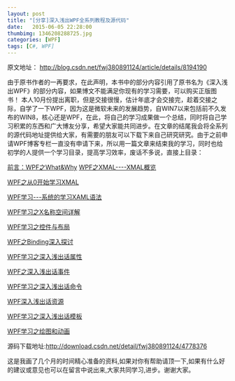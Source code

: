 ```yaml
---
layout: post
title: "[分享]深入浅出WPF全系列教程及源代码"
date:   2015-06-05 22:28:00 
thumbimg: 1346208288725.jpg
categories: [WPF]
tags: [C#, WPF]
---
```

原文地址： http://blog.csdn.net/fwj380891124/article/details/8194190


由于原书作者的一再要求，在此声明，本书中的部分内容引用了原书名为《深入浅出WPF》的部分内容，如果博文不能满足你现有的学习需要，可以购买正版图书！
本人10月份提出离职，但是交接很慢，估计年底才会交接完，趁着交接之际，自学了一下WPF，因为这是微软未来的发展趋势，自WIN7以来包括前不久发布的WIN8，核心还是WPF，在此，将自己的学习成果做一个总结，同时将自己学习积累的东西和广大博友分享，希望大家能共同进步。在文章的结尾我会将全系列的源代码地址提供给大家，有需要的朋友可以下载下来自己研究研究。由于之前申请WPF博客专栏一直没有申请下来，所以用一篇文章来结束我的学习，同时也给初学的人提供一个学习目录，提高学习效率，废话不多说，直接上目录：  

<a target="_blank" href="http://blog.csdn.net/fwj380891124/article/details/8083854">前言：WPF之What&amp;Why</a>
<a target="_blank" href="http://blog.csdn.net/fwj380891124/article/details/8085458">WPF之XMAL----XMAL概览</a>

<a target="_blank" href="http://blog.csdn.net/fwj380891124/article/details/8088233">WPF之从0开始学习XMAL</a>

<a target="_blank" href="http://blog.csdn.net/fwj380891124/article/details/8093001">WPF学习---系统的学习XAML语法</a>

<a target="_blank" href="http://blog.csdn.net/fwj380891124/article/details/8098742">WPF学习之X名称空间详解</a>

<a target="_blank" href="http://blog.csdn.net/fwj380891124/article/details/8102884">WPF学习之控件与布局</a>

<a target="_blank" href="http://blog.csdn.net/fwj380891124/article/details/8107646">WPF之Binding深入探讨</a>

<a target="_blank" href="http://blog.csdn.net/fwj380891124/article/details/8131080">WPF学习之深入浅出话属性</a>

<a target="_blank" href="http://blog.csdn.net/fwj380891124/article/details/8139260">WPF之深入浅出话事件</a>

<a target="_blank" href="http://blog.csdn.net/fwj380891124/article/details/8148852">WPF学习之深入浅出话命令</a>

<a target="_blank" href="http://blog.csdn.net/fwj380891124/article/details/8153229">WPF深入浅出话资源</a>

<a target="_blank" href="http://blog.csdn.net/fwj380891124/article/details/8161024">WPF学习之深入浅出话模板</a>

<a target="_blank" href="http://blog.csdn.net/fwj380891124/article/details/8177125">WPF学习之绘图和动画</a>



源码下载地址:<a target="_blank" href="http://download.csdn.net/detail/fwj380891124/4778376">http://download.csdn.net/detail/fwj380891124/4778376</a>


这是我画了几个月的时间精心准备的资料,如果对你有帮助请顶一下,如果有什么好的建议或意见也可以在留言中说出来,大家共同学习,进步。谢谢大家。




